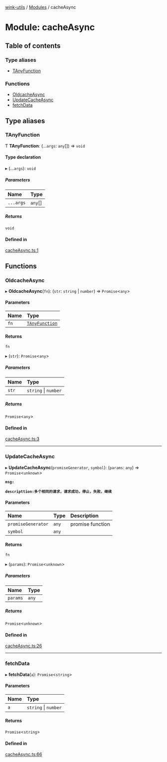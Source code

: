 [wink-utils](../README.md) / [Modules](../modules.md) / cacheAsync

# Module: cacheAsync

## Table of contents

### Type aliases

- [TAnyFunction](cacheAsync.md#tanyfunction)

### Functions

- [OldcacheAsync](cacheAsync.md#oldcacheasync)
- [UpdateCacheAsync](cacheAsync.md#updatecacheasync)
- [fetchData](cacheAsync.md#fetchdata)

## Type aliases

### TAnyFunction

Ƭ **TAnyFunction**: (...`args`: `any`[]) => `void`

#### Type declaration

▸ (...`args`): `void`

##### Parameters

| Name | Type |
| :------ | :------ |
| `...args` | `any`[] |

##### Returns

`void`

#### Defined in

[cacheAsync.ts:1](https://github.com/huahuahuahuahuahua/wink-utils/blob/143c432/src/cacheAsync.ts#L1)

## Functions

### OldcacheAsync

▸ **OldcacheAsync**(`fn`): (`str`: `string` \| `number`) => `Promise`<`any`\>

#### Parameters

| Name | Type |
| :------ | :------ |
| `fn` | [`TAnyFunction`](cacheAsync.md#tanyfunction) |

#### Returns

`fn`

▸ (`str`): `Promise`<`any`\>

##### Parameters

| Name | Type |
| :------ | :------ |
| `str` | `string` \| `number` |

##### Returns

`Promise`<`any`\>

#### Defined in

[cacheAsync.ts:3](https://github.com/huahuahuahuahuahua/wink-utils/blob/143c432/src/cacheAsync.ts#L3)

___

### UpdateCacheAsync

▸ **UpdateCacheAsync**(`promiseGenerator`, `symbol`): (`params`: `any`) => `Promise`<`unknown`\>

**`msg:`**

**`descripttion:多个相同的请求，请求成功，停止，失败，继续`**

#### Parameters

| Name | Type | Description |
| :------ | :------ | :------ |
| `promiseGenerator` | `any` | promise function |
| `symbol` | `any` |  |

#### Returns

`fn`

▸ (`params`): `Promise`<`unknown`\>

##### Parameters

| Name | Type |
| :------ | :------ |
| `params` | `any` |

##### Returns

`Promise`<`unknown`\>

#### Defined in

[cacheAsync.ts:26](https://github.com/huahuahuahuahuahua/wink-utils/blob/143c432/src/cacheAsync.ts#L26)

___

### fetchData

▸ **fetchData**(`a`): `Promise`<`string`\>

#### Parameters

| Name | Type |
| :------ | :------ |
| `a` | `string` \| `number` |

#### Returns

`Promise`<`string`\>

#### Defined in

[cacheAsync.ts:66](https://github.com/huahuahuahuahuahua/wink-utils/blob/143c432/src/cacheAsync.ts#L66)
